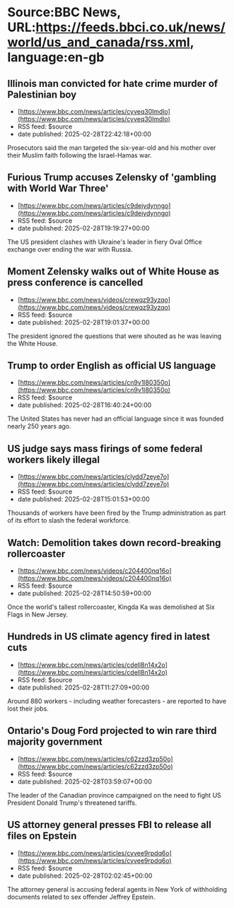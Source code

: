# Source:BBC News, URL:https://feeds.bbci.co.uk/news/world/us_and_canada/rss.xml, language:en-gb

## Illinois man convicted for hate crime murder of Palestinian boy
 - [https://www.bbc.com/news/articles/cyveq30lmdlo](https://www.bbc.com/news/articles/cyveq30lmdlo)
 - RSS feed: $source
 - date published: 2025-02-28T22:42:18+00:00

Prosecutors said the man targeted the six-year-old and his mother over their Muslim faith following the Israel-Hamas war.

## Furious Trump accuses Zelensky of 'gambling with World War Three'
 - [https://www.bbc.com/news/articles/c9dejydynngo](https://www.bbc.com/news/articles/c9dejydynngo)
 - RSS feed: $source
 - date published: 2025-02-28T19:19:27+00:00

The US president clashes with Ukraine's leader in fiery Oval Office exchange over ending the war with Russia.

## Moment Zelensky walks out of White House as press conference is cancelled
 - [https://www.bbc.com/news/videos/crewqz93yzqo](https://www.bbc.com/news/videos/crewqz93yzqo)
 - RSS feed: $source
 - date published: 2025-02-28T19:01:37+00:00

The president ignored the questions that were shouted as he was leaving the White House.

## Trump to order English as official US language
 - [https://www.bbc.com/news/articles/cn9v1l80350o](https://www.bbc.com/news/articles/cn9v1l80350o)
 - RSS feed: $source
 - date published: 2025-02-28T16:40:24+00:00

The United States has never had an official language since it was founded nearly 250 years ago.

## US judge says mass firings of some federal workers likely illegal
 - [https://www.bbc.com/news/articles/clydd7zeye7o](https://www.bbc.com/news/articles/clydd7zeye7o)
 - RSS feed: $source
 - date published: 2025-02-28T15:01:53+00:00

Thousands of workers have been fired by the Trump administration as part of its effort to slash the federal workforce.

## Watch: Demolition takes down record-breaking rollercoaster
 - [https://www.bbc.com/news/videos/c204400nq16o](https://www.bbc.com/news/videos/c204400nq16o)
 - RSS feed: $source
 - date published: 2025-02-28T14:50:59+00:00

Once the world's tallest rollercoaster, Kingda Ka was demolished at Six Flags in New Jersey.

## Hundreds in US climate agency fired in latest cuts
 - [https://www.bbc.com/news/articles/cdell8n14x2o](https://www.bbc.com/news/articles/cdell8n14x2o)
 - RSS feed: $source
 - date published: 2025-02-28T11:27:09+00:00

Around 880 workers - including weather forecasters - are reported to have lost their jobs.

## Ontario's Doug Ford projected to win rare third majority government
 - [https://www.bbc.com/news/articles/c62zzd3zp50o](https://www.bbc.com/news/articles/c62zzd3zp50o)
 - RSS feed: $source
 - date published: 2025-02-28T03:59:07+00:00

The leader of the Canadian province campaigned on the need to fight US President Donald Trump's threatened tariffs.

## US attorney general presses FBI to release all files on Epstein
 - [https://www.bbc.com/news/articles/cyvee9rpdq6o](https://www.bbc.com/news/articles/cyvee9rpdq6o)
 - RSS feed: $source
 - date published: 2025-02-28T02:02:45+00:00

The attorney general is accusing federal agents in New York of withholding documents related to sex offender Jeffrey Epstein.

